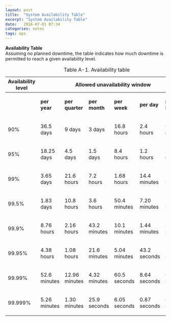 ```yaml
---
layout: post
title:  "System Availability Table"
excerpt: "System Availability Table"
date:   2016-07-01 07:34
categories: notes
tags: ops
---
```

**Availability Table**  
 Assuming no planned downtime, the table indicates how much downtime is permitted to reach a given availability level.
 
<table>
<caption><span class="label">Table A-1. </span>Availability table</caption>
<thead>
<tr>
<th><strong>Availability level</strong></th>
<th colspan="6"><strong>Allowed unavailability window</strong></th>
</tr>
</thead>
<tbody>
<tr>
<td><p>&nbsp;</p></td>
<td><p><strong>per year</strong></p></td>
<td><p><strong>per quarter</strong></p></td>
<td><p><strong>per month</strong></p></td>
<td><p><strong>per week</strong></p></td>
<td><p><strong>per day</strong></p></td>
<td><p><strong>per hour</strong></p></td>
</tr>
<tr>
<td><p>90%</p></td>
<td><p>36.5 days</p></td>
<td><p>9 days</p></td>
<td><p>3 days</p></td>
<td><p>16.8 hours</p></td>
<td><p>2.4 hours</p></td>
<td><p>6 minutes</p></td>
</tr>
<tr>
<td><p>95%</p></td>
<td><p>18.25 days</p></td>
<td><p>4.5 days</p></td>
<td><p>1.5 days</p></td>
<td><p>8.4 hours</p></td>
<td><p>1.2 hours</p></td>
<td><p>3 minutes</p></td>
</tr>
<tr>
<td><p>99%</p></td>
<td><p>3.65 days</p></td>
<td><p>21.6 hours</p></td>
<td><p>7.2 hours</p></td>
<td><p>1.68 hours</p></td>
<td><p>14.4 minutes</p></td>
<td><p>36 seconds</p></td>
</tr>
<tr>
<td><p>99.5%</p></td>
<td><p>1.83 days</p></td>
<td><p>10.8 hours</p></td>
<td><p>3.6 hours</p></td>
<td><p>50.4 minutes</p></td>
<td><p>7.20 minutes</p></td>
<td><p>18 seconds</p></td>
</tr>
<tr>
<td><p>99.9%</p></td>
<td><p>8.76 hours</p></td>
<td><p>2.16 hours</p></td>
<td><p>43.2 minutes</p></td>
<td><p>10.1 minutes</p></td>
<td><p>1.44 minutes</p></td>
<td><p>3.6 seconds</p></td>
</tr>
<tr>
<td><p>99.95%</p></td>
<td><p>4.38 hours</p></td>
<td><p>1.08 hours</p></td>
<td><p>21.6 minutes</p></td>
<td><p>5.04 minutes</p></td>
<td><p>43.2 seconds</p></td>
<td><p>1.8 seconds</p></td>
</tr>
<tr>
<td><p>99.99%</p></td>
<td><p>52.6 minutes</p></td>
<td><p>12.96 minutes</p></td>
<td><p>4.32 minutes</p></td>
<td><p>60.5 seconds</p></td>
<td><p>8.64 seconds</p></td>
<td><p>0.36 seconds</p></td>
</tr>
<tr>
<td><p>99.999%</p></td>
<td><p>5.26 minutes</p></td>
<td><p>1.30 minutes</p></td>
<td><p>25.9 seconds</p></td>
<td><p>6.05 seconds</p></td>
<td><p>0.87 seconds</p></td>
<td><p>0.04 seconds</p></td>
</tr>
</tbody>
</table>
